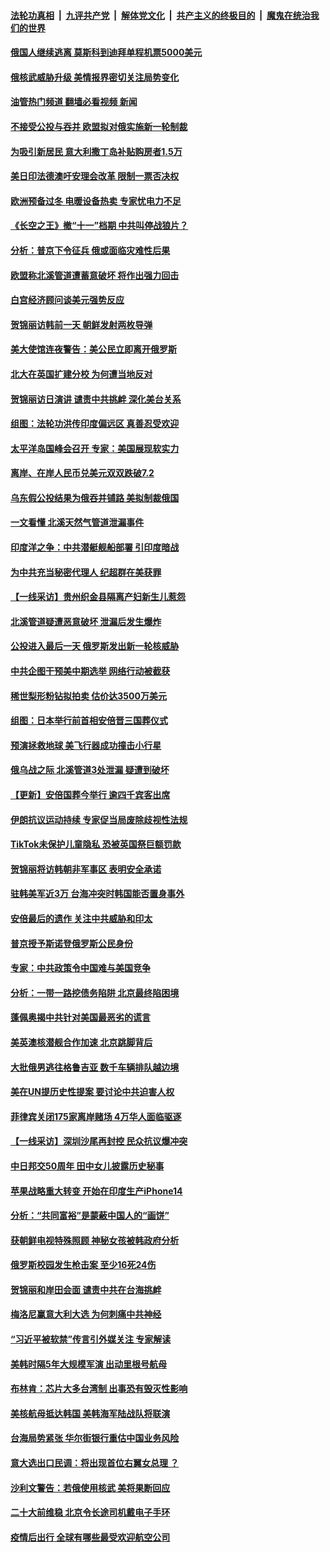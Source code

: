 ####  [法轮功真相](../../../../basic/blob/master/README.md?t=09290631) &nbsp;|&nbsp; [九评共产党](../../../../9ping.md/blob/master/README.md?t=09290631) &nbsp;|&nbsp; [解体党文化](../../../../jtdwh.md/blob/master/README.md?t=09290631)  &nbsp;|&nbsp; [共产主义的终极目的](../../../../gczydzjmd.md/blob/master/README.md?t=09290631) &nbsp;|&nbsp; [魔鬼在统治我们的世界](../../../../mgztzwmdsj.md/blob/master/README.md?t=09290631) 

#### [俄国人继续逃离 莫斯科到迪拜单程机票5000美元](../pages/nsc418/n13834650.md?t=09290631) 

#### [俄核武威胁升级 美情报界密切关注局势变化](../pages/nsc418/n13834747.md?t=09290631) 

#### [油管热门频道 翻墙必看视频 新闻](http://209.250.226.216:81/youtube.html?09290631)

#### [不接受公投与吞并 欧盟拟对俄实施新一轮制裁](../pages/nsc418/n13834720.md?t=09290631) 

#### [为吸引新居民 意大利撒丁岛补贴购房者1.5万](../pages/nsc418/n13834376.md?t=09290631) 

#### [美日印法德澳吁安理会改革 限制一票否决权](../pages/nsc418/n13834342.md?t=09290631) 

#### [欧洲预备过冬 电暖设备热卖 专家忧电力不足](../pages/nsc418/n13834320.md?t=09290631) 

#### [《长空之王》撤“十一”档期 中共叫停战狼片？](../pages/nsc418/n13834481.md?t=09290631) 

#### [分析：普京下令征兵 俄或面临灾难性后果](../pages/nsc418/n13834714.md?t=09290631) 

#### [欧盟称北溪管道遭蓄意破坏 将作出强力回击](../pages/nsc418/n13834722.md?t=09290631) 

#### [白宫经济顾问谈美元强势反应](../pages/nsc418/n13834537.md?t=09290631) 

#### [贺锦丽访韩前一天 朝鲜发射两枚导弹](../pages/nsc418/n13834702.md?t=09290631) 

#### [美大使馆连夜警告：美公民立即离开俄罗斯](../pages/nsc418/n13834618.md?t=09290631) 

#### [北大在英国扩建分校 为何遭当地反对](../pages/nsc418/n13834548.md?t=09290631) 

#### [贺锦丽访日演讲 谴责中共挑衅 深化美台关系](../pages/nsc418/n13834465.md?t=09290631) 

#### [组图：法轮功洪传印度偏远区 真善忍受欢迎](../pages/nsc418/n13833716.md?t=09290631) 

#### [太平洋岛国峰会召开 专家：美国展现软实力](../pages/nsc418/n13834401.md?t=09290631) 

#### [离岸、在岸人民币兑美元双双跌破7.2](../pages/nsc418/n13834383.md?t=09290631) 

#### [乌东假公投结果为俄吞并铺路 美拟制裁俄国](../pages/nsc418/n13834130.md?t=09290631) 

#### [一文看懂 北溪天然气管道泄漏事件](../pages/nsc418/n13833988.md?t=09290631) 

#### [印度洋之争：中共潜艇舰船部署 引印度暗战](../pages/nsc418/n13833870.md?t=09290631) 

#### [为中共充当秘密代理人 纪超群在美获罪](../pages/nsc418/n13833931.md?t=09290631) 

#### [【一线采访】贵州织金县隔离产妇新生儿惹怨](../pages/nsc418/n13833706.md?t=09290631) 

#### [北溪管道疑遭恶意破坏 泄漏后发生爆炸](../pages/nsc418/n13833914.md?t=09290631) 

#### [公投进入最后一天 俄罗斯发出新一轮核威胁](../pages/nsc418/n13833810.md?t=09290631) 

#### [中共企图干预美中期选举 网络行动被截获](../pages/nsc418/n13833877.md?t=09290631) 

#### [稀世梨形粉钻拟拍卖 估价达3500万美元](../pages/nsc418/n13833611.md?t=09290631) 

#### [组图：日本举行前首相安倍晋三国葬仪式](../pages/nsc418/n13833720.md?t=09290631) 

#### [预演拯救地球 美飞行器成功撞击小行星](../pages/nsc418/n13833749.md?t=09290631) 

#### [俄乌战之际 北溪管道3处泄漏 疑遭到破坏](../pages/nsc418/n13833745.md?t=09290631) 

#### [【更新】安倍国葬今举行 逾四千宾客出席](../pages/nsc418/n13833340.md?t=09290631) 

#### [伊朗抗议运动持续 专家促当局废除歧视性法规](../pages/nsc418/n13833553.md?t=09290631) 

#### [TikTok未保护儿童隐私 恐被英国祭巨额罚款](../pages/nsc418/n13833349.md?t=09290631) 

#### [贺锦丽将访韩朝非军事区 表明安全承诺](../pages/nsc418/n13833473.md?t=09290631) 

#### [驻韩美军近3万 台海冲突时韩国能否置身事外](../pages/nsc418/n13833401.md?t=09290631) 

#### [安倍最后的遗作 关注中共威胁和印太](../pages/nsc418/n13833342.md?t=09290631) 

#### [普京授予斯诺登俄罗斯公民身份](../pages/nsc418/n13833380.md?t=09290631) 

#### [专家：中共政策令中国难与美国竞争](../pages/nsc418/n13833282.md?t=09290631) 

#### [分析：一带一路挖债务陷阱 北京最终陷困境](../pages/nsc418/n13833272.md?t=09290631) 

#### [蓬佩奥揭中共针对美国最恶劣的谎言](../pages/nsc418/n13833370.md?t=09290631) 

#### [美英澳核潜舰合作加速 北京跳脚背后](../pages/nsc418/n13833345.md?t=09290631) 

#### [大批俄男逃往格鲁吉亚 数千车辆排队越边境](../pages/nsc418/n13833228.md?t=09290631) 

#### [美在UN提历史性提案 要讨论中共迫害人权](../pages/nsc418/n13833221.md?t=09290631) 

#### [菲律宾关闭175家离岸赌场 4万华人面临驱逐](../pages/nsc418/n13833169.md?t=09290631) 

#### [【一线采访】深圳沙尾再封控 民众抗议爆冲突](../pages/nsc418/n13833087.md?t=09290631) 

#### [中日邦交50周年 田中女儿披露历史秘事](../pages/nsc418/n13833154.md?t=09290631) 

#### [苹果战略重大转变 开始在印度生产iPhone14](../pages/nsc418/n13833044.md?t=09290631) 

#### [分析：“共同富裕”是蒙蔽中国人的“画饼”](../pages/nsc418/n13832903.md?t=09290631) 

#### [获朝鲜电视特殊照顾 神秘女孩被韩政府分析](../pages/nsc418/n13833076.md?t=09290631) 

#### [俄罗斯校园发生枪击案 至少16死24伤](../pages/nsc418/n13832974.md?t=09290631) 

#### [贺锦丽和岸田会面 谴责中共在台海挑衅](../pages/nsc418/n13833009.md?t=09290631) 

#### [梅洛尼赢意大利大选 为何刺痛中共神经](../pages/nsc418/n13833003.md?t=09290631) 

#### [“习近平被软禁”传言引外媒关注 专家解读](../pages/nsc418/n13832922.md?t=09290631) 

#### [美韩时隔5年大规模军演 出动里根号航母](../pages/nsc418/n13832913.md?t=09290631) 

#### [布林肯：芯片大多台湾制 出事恐有毁灭性影响](../pages/nsc418/n13832891.md?t=09290631) 

#### [美核航母抵达韩国 美韩海军陆战队将联演](../pages/nsc418/n13832816.md?t=09290631) 

#### [台海局势紧张 华尔街银行重估中国业务风险](../pages/nsc418/n13832677.md?t=09290631) 

#### [意大选出口民调：将出现首位右翼女总理 ？](../pages/nsc418/n13832555.md?t=09290631) 

#### [沙利文警告：若俄使用核武 美将果断回应](../pages/nsc418/n13832473.md?t=09290631) 

#### [二十大前维稳 北京令长途司机戴电子手环](../pages/nsc418/n13832464.md?t=09290631) 

#### [疫情后出行 全球有哪些最受欢迎航空公司](../pages/nsc418/n13832465.md?t=09290631) 

<img src='http://gfw-breaker.win/goodnews/indexes/nsc418.md' width='0px' height='0px'/>
